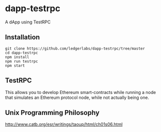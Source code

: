 # dapp-testrpc
A dApp using TestRPC

## Installation

```
git clone https://github.com/ledgerlabs/dapp-testrpc/tree/master
cd dapp-testrpc
npm install
npm run testrpc
npm start
```

## TestRPC
This allows you to develop Ethereum smart-contracts while running a node that simulates an Ethereum protocol node, while not actually being one.

## Unix Programming Philosophy
http://www.catb.org/esr/writings/taoup/html/ch01s06.html
